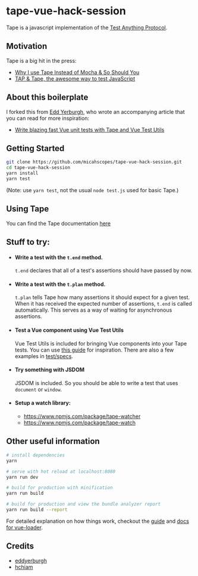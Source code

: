 # tape-vue-hack-session
Tape is a javascript implementation of the [Test Anything Protocol](https://testanything.org/).
## Motivation
Tape is a big hit in the press:
- [Why I use Tape
Instead of Mocha &
So Should You](https://medium.com/javascript-scene/why-i-use-tape-instead-of-mocha-so-should-you-6aa105d8eaf4)
- [TAP &amp; Tape, the awesome way to test JavaScript](https://macwright.org/2014/03/11/tape-is-cool.html)

## About this boilerplate
I forked this from [Edd Yerburgh](), who wrote an accompanying article that you can read for more inspiration:
- [Write blazing fast Vue unit tests with Tape and Vue Test Utils](https://medium.freecodecamp.org/how-to-write-blazing-fast-vue-unit-tests-with-tape-and-vue-test-utils-be069ccd4acf)
## Getting Started

``` bash
git clone https://github.com/micahscopes/tape-vue-hack-session.git
cd tape-vue-hack-session
yarn install
yarn test
```

(Note: use `yarn test`, not the usual `node test.js` used for basic Tape.)

## Using Tape
You can find the Tape documentation [here](https://github.com/substack/tape/blob/master/readme.markdown)

## Stuff to try:
- #### Write a test with the `t.end` method.
    `t.end` declares that all of a test's assertions should have passed by now.

- #### Write a test with the `t.plan` method.
    `t.plan` tells Tape how many assertions it should expect for a given test.  When it has received the expected number of assertions, `t.end` is called automatically.  This serves as a way of waiting for asynchronous assertions.

- #### Test a Vue component using Vue Test Utils
    Vue Test Utils is included for bringing Vue components into your Tape tests.  You can use [this guide](https://vue-test-utils.vuejs.org/guides/getting-started.html) for inspiration.  There are also a few examples in [test/specs](./test/specs).

- #### Try something with JSDOM
    JSDOM is included.  So you should be able to write a test that uses `document` or `window`.
    
- #### Setup a watch library:
    - https://www.npmjs.com/package/tape-watcher
    - https://www.npmjs.com/package/tape-watch

## Other useful information

``` bash
# install dependencies
yarn

# serve with hot reload at localhost:8080
yarn run dev

# build for production with minification
yarn run build

# build for production and view the bundle analyzer report
yarn run build --report
```

For detailed explanation on how things work, checkout the [guide](http://vuejs-templates.github.io/webpack/) and [docs for vue-loader](http://vuejs.github.io/vue-loader).

## Credits
- [eddyerburgh](https://github.com/eddyerburgh/tape-vue-example)
- [hchiam](https://github.com/hchiam/tape-vue-example)